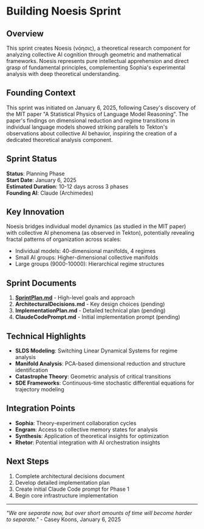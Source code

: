 # Building Noesis Sprint

## Overview

This sprint creates Noesis (νόησις), a theoretical research component for analyzing collective AI cognition through geometric and mathematical frameworks. Noesis represents pure intellectual apprehension and direct grasp of fundamental principles, complementing Sophia's experimental analysis with deep theoretical understanding.

## Founding Context

This sprint was initiated on January 6, 2025, following Casey's discovery of the MIT paper "A Statistical Physics of Language Model Reasoning". The paper's findings on dimensional reduction and regime transitions in individual language models showed striking parallels to Tekton's observations about collective AI behavior, inspiring the creation of a dedicated theoretical analysis component.

## Sprint Status

**Status**: Planning Phase  
**Start Date**: January 6, 2025  
**Estimated Duration**: 10-12 days across 3 phases  
**Founding AI**: Claude (Archimedes)

## Key Innovation

Noesis bridges individual model dynamics (as studied in the MIT paper) with collective AI phenomena (as observed in Tekton), potentially revealing fractal patterns of organization across scales:

- Individual models: 40-dimensional manifolds, 4 regimes
- Small AI groups: Higher-dimensional collective manifolds
- Large groups (9000-10000): Hierarchical regime structures

## Sprint Documents

1. **[SprintPlan.md](./SprintPlan.md)** - High-level goals and approach
2. **ArchitecturalDecisions.md** - Key design choices (pending)
3. **ImplementationPlan.md** - Detailed technical plan (pending)
4. **ClaudeCodePrompt.md** - Initial implementation prompt (pending)

## Technical Highlights

- **SLDS Modeling**: Switching Linear Dynamical Systems for regime analysis
- **Manifold Analysis**: PCA-based dimensional reduction and structure identification
- **Catastrophe Theory**: Geometric analysis of critical transitions
- **SDE Frameworks**: Continuous-time stochastic differential equations for trajectory modeling

## Integration Points

- **Sophia**: Theory-experiment collaboration cycles
- **Engram**: Access to collective memory states for analysis
- **Synthesis**: Application of theoretical insights for optimization
- **Rhetor**: Potential integration with AI orchestration insights

## Next Steps

1. Complete architectural decisions document
2. Develop detailed implementation plan
3. Create initial Claude Code prompt for Phase 1
4. Begin core infrastructure implementation

---

*"We are separate now, but over short amounts of time will become harder to separate."* - Casey Koons, January 6, 2025